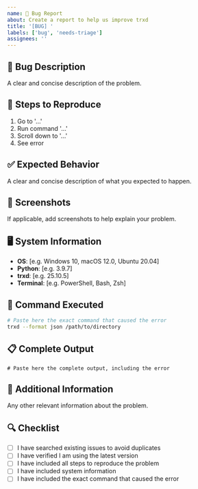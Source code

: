 ```yaml
---
name: 🐛 Bug Report
about: Create a report to help us improve trxd
title: '[BUG] '
labels: ['bug', 'needs-triage']
assignees: ''
---
```


## 🐛 Bug Description

A clear and concise description of the problem.

## 🔄 Steps to Reproduce

1. Go to '...'
2. Run command '...'
3. Scroll down to '...'
4. See error

## ✅ Expected Behavior

A clear and concise description of what you expected to happen.

## 📸 Screenshots

If applicable, add screenshots to help explain your problem.

## 🖥️ System Information

- **OS**: [e.g. Windows 10, macOS 12.0, Ubuntu 20.04]
- **Python**: [e.g. 3.9.7]
- **trxd**: [e.g. 25.10.5]
- **Terminal**: [e.g. PowerShell, Bash, Zsh]

## 📝 Command Executed

```bash
# Paste here the exact command that caused the error
trxd --format json /path/to/directory
```

## 📋 Complete Output

```
# Paste here the complete output, including the error
```

## 📝 Additional Information

Any other relevant information about the problem.

## 🔍 Checklist

- [ ] I have searched existing issues to avoid duplicates
- [ ] I have verified I am using the latest version
- [ ] I have included all steps to reproduce the problem
- [ ] I have included system information
- [ ] I have included the exact command that caused the error
